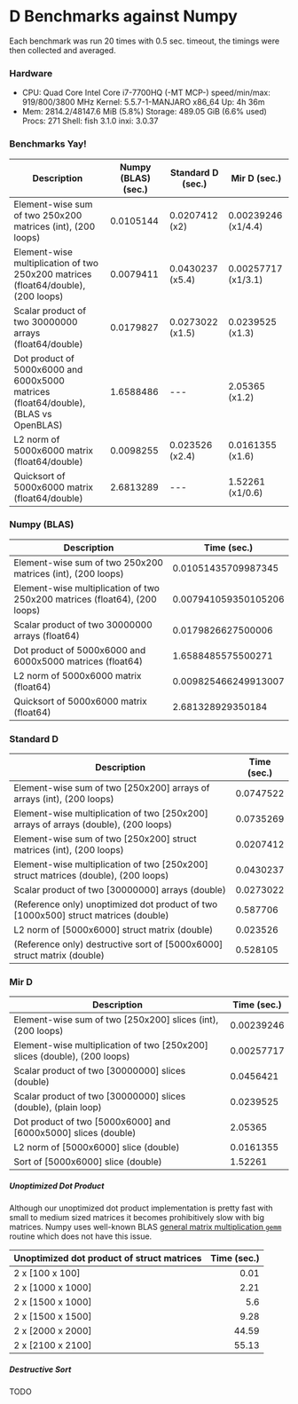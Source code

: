 # D Benchmarks against Numpy
Each benchmark was run 20 times with 0.5 sec. timeout, the timings were then collected and averaged.

### Hardware

 * CPU: Quad Core Intel Core i7-7700HQ (-MT MCP-) speed/min/max: 919/800/3800 MHz Kernel: 5.5.7-1-MANJARO x86_64 Up: 4h 36m 
 * Mem: 2814.2/48147.6 MiB (5.8%) Storage: 489.05 GiB (6.6% used) Procs: 271 Shell: fish 3.1.0 inxi: 3.0.37 

### Benchmarks Yay!

| Description                                                                            | Numpy (BLAS) (sec.) | Standard D (sec.) | Mir D (sec.)        |
| ------------------------------------------------------------------------------------ | ------------------- | ----------------- | ------------------- |
| Element-wise sum of two 250x200 matrices (int), (200 loops)                          | 0.0105144           | 0.0207412 (x2)    | 0.00239246 (x1/4.4) |
| Element-wise multiplication of two 250x200 matrices (float64/double), (200 loops)    | 0.0079411           | 0.0430237 (x5.4)  | 0.00257717 (x1/3.1) |
| Scalar product of two 30000000 arrays (float64/double)                               | 0.0179827           | 0.0273022 (x1.5)  | 0.0239525 (x1.3)    |
| Dot product of 5000x6000 and 6000x5000 matrices (float64/double), (BLAS vs OpenBLAS) | 1.6588486           | ---               | 2.05365 (x1.2)      |
| L2 norm of 5000x6000 matrix (float64/double)                                         | 0.0098255           | 0.023526 (x2.4)   | 0.0161355 (x1.6)    |
| Quicksort of 5000x6000 matrix (float64/double)                                       | 2.6813289           | ---               | 1.52261 (x1/0.6)    |

### Numpy (BLAS)

| Description                                                                  | Time (sec.)          |
| -------------------------------------------------------------------------- | -------------------- |
| Element-wise sum of two 250x200 matrices (int), (200 loops)                | 0.01051435709987345  |
| Element-wise multiplication of two 250x200 matrices (float64), (200 loops) | 0.007941059350105206 |
| Scalar product of two 30000000 arrays (float64)                            | 0.0179826627500006   |
| Dot product of 5000x6000 and 6000x5000 matrices (float64)                  | 1.6588485575500271   |
| L2 norm of 5000x6000 matrix (float64)                                      | 0.009825466249913007 |
| Quicksort of 5000x6000 matrix (float64)                                    | 2.681328929350184    |


### Standard D

| Description                                                                           | Time (sec.) |
| ----------------------------------------------------------------------------------- | ----------- |
| Element-wise sum of two [250x200] arrays of arrays (int), (200 loops)               | 0.0747522   |
| Element-wise multiplication of two [250x200] arrays of arrays (double), (200 loops) | 0.0735269   |
| Element-wise sum of two [250x200] struct matrices (int), (200 loops)                | 0.0207412   |
| Element-wise multiplication of two [250x200] struct matrices (double), (200 loops)  | 0.0430237   |
| Scalar product of two [30000000] arrays (double)                                    | 0.0273022   |
| (Reference only) unoptimized dot product of two [1000x500] struct matrices (double) | 0.587706    |
| L2 norm of [5000x6000] struct matrix (double)                                       | 0.023526    |
| (Reference only) destructive sort of [5000x6000] struct matrix (double)             | 0.528105    |


### Mir D

| Description                                                                 | Time (sec.) |
| ------------------------------------------------------------------------- | ----------- |
| Element-wise sum of two [250x200] slices (int), (200 loops)               | 0.00239246  |
| Element-wise multiplication of two [250x200] slices (double), (200 loops) | 0.00257717  |
| Scalar product of two [30000000] slices (double)                          | 0.0456421   |
| Scalar product of two [30000000] slices (double), (plain loop)            | 0.0239525   |
| Dot product of two [5000x6000] and [6000x5000] slices (double)            | 2.05365     |
| L2 norm of [5000x6000] slice (double)                                     | 0.0161355   |
| Sort of [5000x6000] slice (double)                                        | 1.52261     |


##### Unoptimized Dot Product
Although our unoptimized dot product implementation is pretty fast with small to medium sized matrices it becomes prohibitively slow with big matrices.
Numpy uses well-known BLAS [general matrix multiplication `gemm`](https://software.intel.com/en-us/mkl-developer-reference-fortran-gemm) routine which does not have this issue.

| Unoptimized dot product of struct matrices | Time (sec.) |
| ------------------------------------------ | ----------: |
| 2 x [100 x 100]                            |        0.01 |
| 2 x [1000 x 1000]                          |        2.21 |
| 2 x [1500 x 1000]                          |         5.6 |
| 2 x [1500 x 1500]                          |        9.28 |
| 2 x [2000 x 2000]                          |       44.59 |
| 2 x [2100 x 2100]                          |       55.13 |

##### Destructive Sort
TODO
